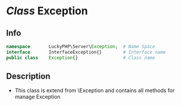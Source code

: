 # ***Class*** **Exception**

## Info

```php
namespace       LuckyPHP\Server\Exception;  # Name Space
interface       InterfaceException{}        # Interface name
public class    Exception{}                 # Class name
```

## Description
- This class is extend from \Exception and contains all methods for manage Exception
